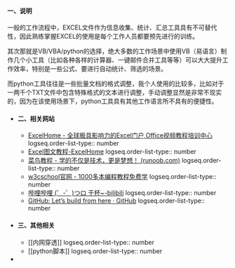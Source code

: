 #### 一、说明
一般的工作流程中，EXCEL文件作为信息收集、统计、汇总工具具有不可替代性，因此熟练掌握EXCEL的使用是每个工作人员都要预先进行的训练。

其次那就是VB/VBA/python的选择，绝大多数的工作场景中使用VB（易语言）制作几个小工具（比如各种各样的计算器、一键邮件合并工具等等）可以大大提升工作效率，特别是一些公式、要进行自动统计、筛选的场景。

而python工具往往是一些批量文档的格式调整，我个人使用的比较多，比如对于一两千个TXT文件中包含特殊格式的文本进行调整，手动调整显然是非常不现实的，因为在该使用场景下，python工具具有其他工作语言所不具有的便捷性。
- #### 二、相关网站
	- [ExcelHome - 全球极具影响力的Excel门户,Office视频教程培训中心](https://www.excelhome.net/)
	  logseq.order-list-type:: number
	- [Excel图文教程-ExcelHome](https://www.excelhome.net/article/excel-article)
	  logseq.order-list-type:: number
	- [菜鸟教程 - 学的不仅是技术，更是梦想！ (runoob.com)](https://www.runoob.com/)
	  logseq.order-list-type:: number
	- [w3cschool官网 - 1000多本编程教程免费学](https://www.w3cschool.cn/)
	  logseq.order-list-type:: number
	- [哔哩哔哩 (゜-゜)つロ 干杯~-bilibili](https://www.bilibili.com/)
	  logseq.order-list-type:: number
	- [GitHub: Let’s build from here · GitHub](https://github.com/)
	  logseq.order-list-type:: number
- #### 三、其他相关
	- [[内网穿透]]
	  logseq.order-list-type:: number
	- [[python脚本]]
	  logseq.order-list-type:: number
-